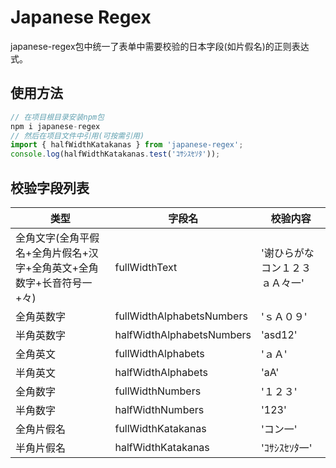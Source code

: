 # Japanese Regex

japanese-regex包中统一了表单中需要校验的日本字段(如片假名)的正则表达式。

## 使用方法

``` javascript
// 在项目根目录安装npm包
npm i japanese-regex
// 然后在项目文件中引用(可按需引用)
import { halfWidthKatakanas } from 'japanese-regex';
console.log(halfWidthKatakanas.test('ｺｻｼｽｾｿﾀ'));
```
 
## 校验字段列表
    
|  类型 | 字段名 |  校验内容 |
| --- | --- | --- |
| 全角文字(全角平假名+全角片假名+汉字+全角英文+全角数字+长音符号一+々) | fullWidthText | '谢ひらがなコン１２３ａＡ々一' |
|全角英数字|fullWidthAlphabetsNumbers|'ｓＡ０９'|
| 半角英数字 | halfWidthAlphabetsNumbers | 'asd12' |
| 全角英文 | fullWidthAlphabets | 'ａＡ' |
| 半角英文 | halfWidthAlphabets | 'aA' |
| 全角数字 | fullWidthNumbers | '１２３' |
| 半角数字 | halfWidthNumbers | '123' |
| 全角片假名 | fullWidthKatakanas | 'コン一' |
| 半角片假名 | halfWidthKatakanas | 'ｺｻｼｽｾｿﾀ一' |
